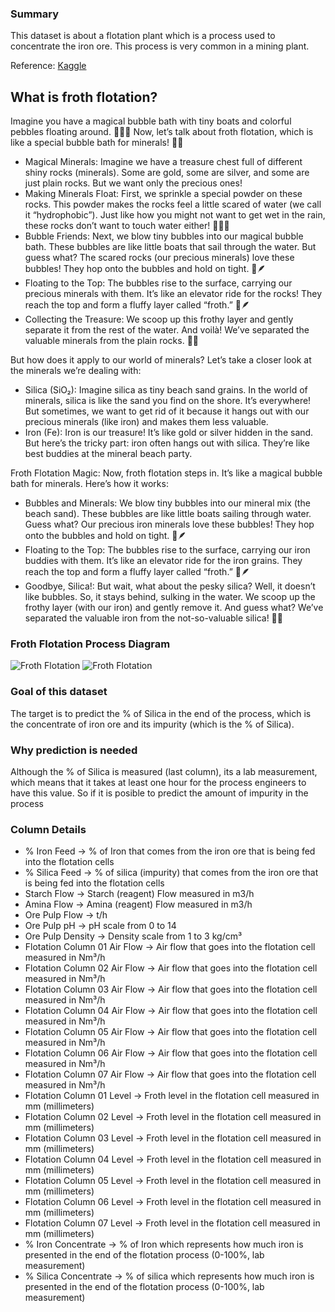 ### Summary
This dataset is about a flotation plant which is a process used to concentrate the iron ore. This process is very common in a mining plant.

Reference: [Kaggle](https://www.kaggle.com/edumagalhaes/quality-prediction-in-a-mining-process)

## What is froth flotation?
Imagine you have a magical bubble bath with tiny boats and colorful pebbles floating around. 🛁🚤🌈 Now, let’s talk about froth flotation, which is like a special bubble bath for minerals! 🌊💎

- Magical Minerals: Imagine we have a treasure chest full of different shiny rocks (minerals). Some are gold, some are silver, and some are just plain rocks. But we want only the precious ones!
- Making Minerals Float: First, we sprinkle a special powder on these rocks. This powder makes the rocks feel a little scared of water (we call it “hydrophobic”). Just like how you might not want to get wet in the rain, these rocks don’t want to touch water either! 🙅‍♂️💧
- Bubble Friends: Next, we blow tiny bubbles into our magical bubble bath. These bubbles are like little boats that sail through the water. But guess what? The scared rocks (our precious minerals) love these bubbles! They hop onto the bubbles and hold on tight. 🚢🪶
- Floating to the Top: The bubbles rise to the surface, carrying our precious minerals with them. It’s like an elevator ride for the rocks! They reach the top and form a fluffy layer called “froth.” 🛁🪶
- Collecting the Treasure: We scoop up this frothy layer and gently separate it from the rest of the water. And voilà! We’ve separated the valuable minerals from the plain rocks. 🎉💎

But how does it apply to our world of minerals? Let’s take a closer look at the minerals we’re dealing with:

- Silica (SiO₂): Imagine silica as tiny beach sand grains. In the world of minerals, silica is like the sand you find on the shore. It’s everywhere! But sometimes, we want to get rid of it because it hangs out with our precious minerals (like iron) and makes them less valuable.
- Iron (Fe): Iron is our treasure! It’s like gold or silver hidden in the sand. But here’s the tricky part: iron often hangs out with silica. They’re like best buddies at the mineral beach party.

Froth Flotation Magic: Now, froth flotation steps in. It’s like a magical bubble bath for minerals. Here’s how it works:
- Bubbles and Minerals: We blow tiny bubbles into our mineral mix (the beach sand). These bubbles are like little boats sailing through water. Guess what? Our precious iron minerals love these bubbles! They hop onto the bubbles and hold on tight. 🚢🪶
- Floating to the Top: The bubbles rise to the surface, carrying our iron buddies with them. It’s like an elevator ride for the iron grains. They reach the top and form a fluffy layer called “froth.” 🛁🪶
- Goodbye, Silica!: But wait, what about the pesky silica? Well, it doesn’t like bubbles. So, it stays behind, sulking in the water. We scoop up the frothy layer (with our iron) and gently remove it. And guess what? We’ve separated the valuable iron from the not-so-valuable silica! 🎉💎

### Froth Flotation Process Diagram

![Froth Flotation](https://cdn1.byjus.com/wp-content/uploads/2021/04/Froth-Flotation-Process-3.png)
![Froth Flotation](https://ars.els-cdn.com/content/image/3-s2.0-B9780128218754000110-f03-10-9780128218754.jpg)

### Goal of this dataset
The target is to predict the % of Silica in the end of the process, which is the concentrate of iron ore and its impurity (which is the % of Silica).

### Why prediction is needed
Although the % of Silica is measured (last column), its a lab measurement, which means that it takes at least one hour for the process engineers to have this value. So if it is posible to predict the amount of impurity in the process

### Column Details
- % Iron Feed -> % of Iron that comes from the iron ore that is being fed into the flotation cells
- % Silica Feed -> % of silica (impurity) that comes from the iron ore that is being fed into the flotation cells
- Starch Flow -> Starch (reagent) Flow measured in m3/h
- Amina Flow -> Amina (reagent) Flow measured in m3/h
- Ore Pulp Flow -> t/h
- Ore Pulp pH -> pH scale from 0 to 14
- Ore Pulp Density -> Density scale from 1 to 3 kg/cm³
- Flotation Column 01 Air Flow -> Air flow that goes into the flotation cell measured in Nm³/h
- Flotation Column 02 Air Flow -> Air flow that goes into the flotation cell measured in Nm³/h
- Flotation Column 03 Air Flow -> Air flow that goes into the flotation cell measured in Nm³/h
- Flotation Column 04 Air Flow -> Air flow that goes into the flotation cell measured in Nm³/h
- Flotation Column 05 Air Flow -> Air flow that goes into the flotation cell measured in Nm³/h
- Flotation Column 06 Air Flow -> Air flow that goes into the flotation cell measured in Nm³/h
- Flotation Column 07 Air Flow -> Air flow that goes into the flotation cell measured in Nm³/h
- Flotation Column 01 Level -> Froth level in the flotation cell measured in mm (millimeters)
- Flotation Column 02 Level -> Froth level in the flotation cell measured in mm (millimeters)
- Flotation Column 03 Level -> Froth level in the flotation cell measured in mm (millimeters)
- Flotation Column 04 Level -> Froth level in the flotation cell measured in mm (millimeters)
- Flotation Column 05 Level -> Froth level in the flotation cell measured in mm (millimeters)
- Flotation Column 06 Level -> Froth level in the flotation cell measured in mm (millimeters)
- Flotation Column 07 Level -> Froth level in the flotation cell measured in mm (millimeters)
- % Iron Concentrate -> % of Iron which represents how much iron is presented in the end of the flotation process (0-100%, lab measurement)
- % Silica Concentrate -> % of silica which represents how much iron is presented in the end of the flotation process (0-100%, lab measurement)